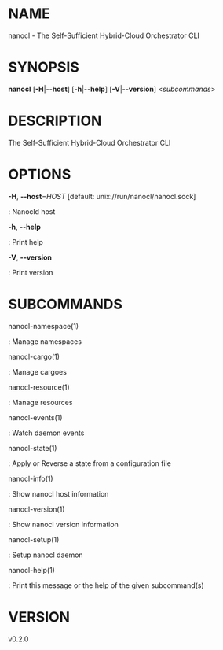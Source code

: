 NAME
====

nanocl - The Self-Sufficient Hybrid-Cloud Orchestrator CLI

SYNOPSIS
========

**nanocl** \[**-H**\|**\--host**\] \[**-h**\|**\--help**\]
\[**-V**\|**\--version**\] \<*subcommands*\>

DESCRIPTION
===========

The Self-Sufficient Hybrid-Cloud Orchestrator CLI

OPTIONS
=======

**-H**, **\--host**=*HOST* \[default: unix://run/nanocl/nanocl.sock\]

:   Nanocld host

**-h**, **\--help**

:   Print help

**-V**, **\--version**

:   Print version

SUBCOMMANDS
===========

nanocl-namespace(1)

:   Manage namespaces

nanocl-cargo(1)

:   Manage cargoes

nanocl-resource(1)

:   Manage resources

nanocl-events(1)

:   Watch daemon events

nanocl-state(1)

:   Apply or Reverse a state from a configuration file

nanocl-info(1)

:   Show nanocl host information

nanocl-version(1)

:   Show nanocl version information

nanocl-setup(1)

:   Setup nanocl daemon

nanocl-help(1)

:   Print this message or the help of the given subcommand(s)

VERSION
=======

v0.2.0
